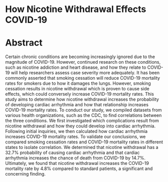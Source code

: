 # How Nicotine Withdrawal Effects COVID-19

# Abstract
Certain chronic conditions are becoming increasingly ignored due to the magnitude of COVID-19. However, continued research on these conditions, such as nicotine addiction and heart disease, and how they relate to COVID-19 will help researchers assess case severity more adequately. It has been commonly asserted that smoking cessation will reduce COVID-19 mortality rates for smokers due to how it damages the lungs. However, smoking cessation results in nicotine withdrawal which is proven to cause side effects, which could conversely increase COVID-19 mortality rates. This study aims to determine how nicotine withdrawal increases the probability of developing cardiac arrhythmia and how that relationship increases COVID-19 mortality rates. To conduct our study, we compiled datasets from various health organizations, such as the CDC, to find correlations between the three conditions. We first investigated which complications result from nicotine withdrawal and how they could develop into cardiac arrhythmia. Following initial inquiries, we then calculated how cardiac arrhythmia increases COVID-19 mortality rates. To validate our conclusions, we compared smoking cessation rates and COVID-19 mortality rates in different states to isolate correlation. We determined that nicotine withdrawal has a 32.7% probability of causing cardiac arrhythmia and that cardiac arrhythmia increases the chance of death from COVID-19 by 14.7%. Ultimately, we found that nicotine withdrawal increases the COVID-19 mortality rate by 4.8% compared to standard patients, a significant and concerning finding.   

